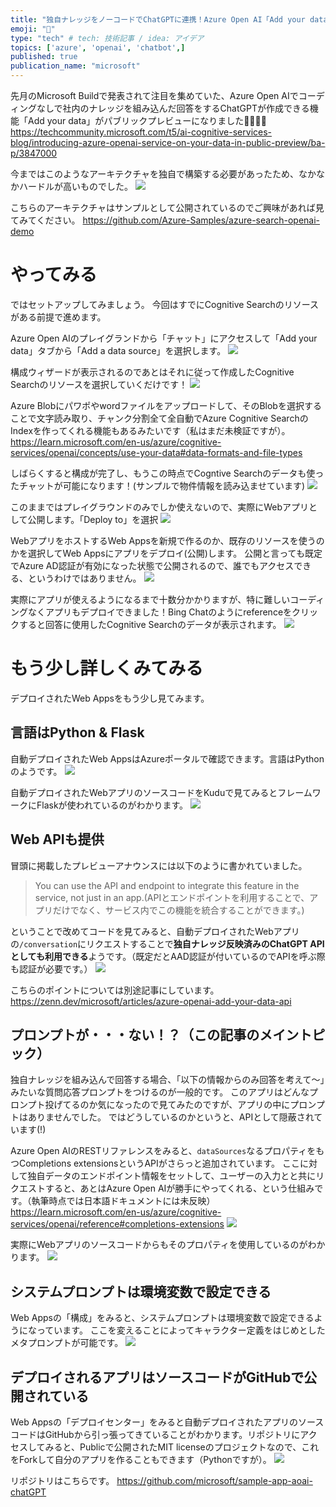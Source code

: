```yaml
---
title: "独自ナレッジをノーコードでChatGPTに連携！Azure Open AI「Add your data」"
emoji: "🎉"
type: "tech" # tech: 技術記事 / idea: アイデア
topics: ['azure', 'openai', 'chatbot',]
published: true
publication_name: "microsoft"
---
```


先月のMicrosoft Buildで発表されて注目を集めていた、Azure Open AIでコーディングなしで社内のナレッジを組み込んだ回答をするChatGPTが作成できる機能「Add your data」がパブリックプレビューになりました🎉🎉🎉🎉
https://techcommunity.microsoft.com/t5/ai-cognitive-services-blog/introducing-azure-openai-service-on-your-data-in-public-preview/ba-p/3847000


今まではこのようなアーキテクチャを独自で構築する必要があったため、なかなかハードルが高いものでした。
![](/images/azure-openai-add-your-data/appcomponents.png)

こちらのアーキテクチャはサンプルとして公開されているのでご興味があれば見てみてください。
https://github.com/Azure-Samples/azure-search-openai-demo


# やってみる
ではセットアップしてみましょう。
今回はすでにCognitive Searchのリソースがある前提で進めます。

Azure Open AIのプレイグランドから「チャット」にアクセスして「Add your data」タブから「Add a data source」を選択します。
![](/images/azure-openai-add-your-data/1.png)


構成ウィザードが表示されるのであとはそれに従って作成したCognitive Searchのリソースを選択していくだけです！
![](/images/azure-openai-add-your-data/2.png)

Azure Blobにパワポやwordファイルをアップロードして、そのBlobを選択することで文字読み取り、チャンク分割全て全自動でAzure Cognitive SearchのIndexを作ってくれる機能もあるみたいです（私はまだ未検証ですが）。
https://learn.microsoft.com/en-us/azure/cognitive-services/openai/concepts/use-your-data#data-formats-and-file-types


しばらくすると構成が完了し、もうこの時点でCogntive Searchのデータも使ったチャットが可能になります！(サンプルで物件情報を読み込ませています)
![](/images/azure-openai-add-your-data/3.jpeg)

このままではプレイグラウンドのみでしか使えないので、実際にWebアプリとして公開します。「Deploy to」を選択
![](/images/azure-openai-add-your-data/4.jpeg)

WebアプリをホストするWeb Appsを新規で作るのか、既存のリソースを使うのかを選択してWeb Appsにアプリをデプロイ(公開)します。
公開と言っても既定でAzure AD認証が有効になった状態で公開されるので、誰でもアクセスできる、というわけではありません。
![](/images/azure-openai-add-your-data/5.png)

実際にアプリが使えるようになるまで十数分かかりますが、特に難しいコーディングなくアプリもデプロイできました！Bing Chatのようにreferenceをクリックすると回答に使用したCognitive Searchのデータが表示されます。
![](/images/azure-openai-add-your-data/6.jpeg)


# もう少し詳しくみてみる
デプロイされたWeb Appsをもう少し見てみます。

## 言語はPython & Flask
自動デプロイされたWeb AppsはAzureポータルで確認できます。言語はPythonのようです。
![](/images/azure-openai-add-your-data/7.png)

自動デプロイされたWebアプリのソースコードをKuduで見てみるとフレームワークにFlaskが使われているのがわかります。
![](/images/azure-openai-add-your-data/8.jpeg)

## Web APIも提供
冒頭に掲載したプレビューアナウンスには以下のように書かれていました。
> You can use the API and endpoint to integrate this feature in the service, not just in an app.(APIとエンドポイントを利用することで、アプリだけでなく、サービス内でこの機能を統合することができます。)

ということで改めてコードを見てみると、自動デプロイされたWebアプリの`/conversation`にリクエストすることで**独自ナレッジ反映済みのChatGPT APIとしても利用できる**ようです。（既定だとAAD認証が付いているのでAPIを呼ぶ際も認証が必要です。）
![](/images/azure-openai-add-your-data/9.png)

こちらのポイントについては別途記事にしています。
https://zenn.dev/microsoft/articles/azure-openai-add-your-data-api

## プロンプトが・・・ない！？（この記事のメイントピック）
独自ナレッジを組み込んで回答する場合、「以下の情報からのみ回答を考えて〜」みたいな質問応答プロンプトをつけるのが一般的です。
このアプリはどんなプロンプト投げてるのか気になったので見てみたのですが、アプリの中にプロンプトはありませんでした。
ではどうしているのかというと、APIとして隠蔽されています(!)

Azure Open AIのRESTリファレンスをみると、`dataSources`なるプロパティをもつCompletions extensionsというAPIがさらっと追加されています。
ここに対して独自データのエンドポイント情報をセットして、ユーザーの入力とと共にリクエストすると、あとはAzure Open AIが勝手にやってくれる、という仕組みです。（執筆時点では日本語ドキュメントには未反映）
https://learn.microsoft.com/en-us/azure/cognitive-services/openai/reference#completions-extensions
![](/images/azure-openai-add-your-data/10.png)

実際にWebアプリのソースコードからもそのプロパティを使用しているのがわかります。
![](/images/azure-openai-add-your-data/12.png)

## システムプロンプトは環境変数で設定できる
Web Appsの「構成」をみると、システムプロンプトは環境変数で設定できるようになっています。
ここを変えることによってキャラクター定義をはじめとしたメタプロンプトが可能です。
![](/images/azure-openai-add-your-data/14.png)

## デプロイされるアプリはソースコードがGitHubで公開されている
Web Appsの「デプロイセンター」をみると自動デプロイされたアプリのソースコードはGitHubから引っ張ってきていることがわかります。リポジトリにアクセスしてみると、Publicで公開されたMIT licenseのプロジェクトなので、これをForkして自分のアプリを作ることもできます（Pythonですが）。
![](/images/azure-openai-add-your-data/13.png)

リポジトリはこちらです。
https://github.com/microsoft/sample-app-aoai-chatGPT
